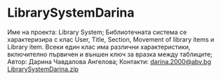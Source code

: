 # LibrarySystemDarina
Име на проекта: Library System;
Библиотечната система се характеризира с клас User, Title, Section, Movement of library items и Library item. Всеки един клас има различни характеристики, включително първичен и външен ключ за вразка между таблиците;
Автор: Дарина Чавдалова Ангелова;
Контакти: darina.2000@abv.bg
[LibrarySystemDarina.zip](https://github.com/Darinche/LibrarySystemDarina/files/12068329/LibrarySystemDarina.zip)
